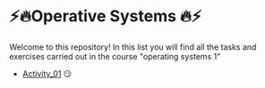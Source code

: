 # ⚡🔥Operative Systems 🔥⚡

Welcome to this repository!
In this list you will find all the tasks and exercises carried out in the course "operating systems 1"
- [Activity_01](./Activividad_01) 😏
